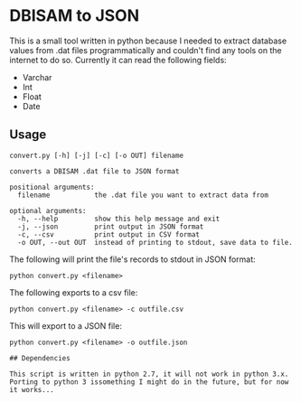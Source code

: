 # DBISAM to JSON

This is a small tool written in python because I needed to extract database values from .dat files programmatically and couldn't find any tools on the internet to do so.
Currently it can read the following fields:

- Varchar
- Int
- Float
- Date

## Usage

```
convert.py [-h] [-j] [-c] [-o OUT] filename

converts a DBISAM .dat file to JSON format

positional arguments:
  filename           the .dat file you want to extract data from

optional arguments:
  -h, --help         show this help message and exit
  -j, --json         print output in JSON format
  -c, --csv          print output in CSV format
  -o OUT, --out OUT  instead of printing to stdout, save data to file.

```

The following will print the file's records to stdout in JSON format:
```
python convert.py <filename>
```

The following exports to a csv file:
```
python convert.py <filename> -c outfile.csv
```

This will export to a JSON file:
```
python convert.py <filename> -o outfile.json

## Dependencies

This script is written in python 2.7, it will not work in python 3.x.
Porting to python 3 issomething I might do in the future, but for now it works...

